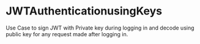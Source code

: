 # JWTAuthenticationusingKeys
Use Case to sign JWT with Private key during logging in and decode using public key for any request made after logging in.
